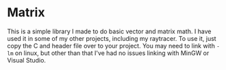 # Matrix
This is a simple library I made to do basic vector and matrix math. I have used it in some of my other projects, including my raytracer. To use it, just copy the C and header file over to your project. You may need to link with `-lm` on linux, but other than that I've had no issues linking with MinGW or Visual Studio.
